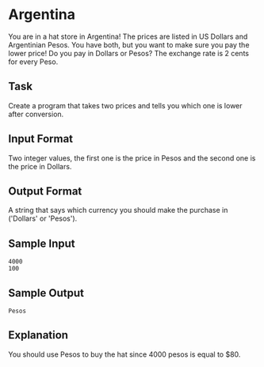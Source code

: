 # Argentina

You are in a hat store in Argentina! The prices are listed in US Dollars and Argentinian Pesos. You have both, but you want to make sure you pay the lower price! Do you pay in Dollars or Pesos? The exchange rate is 2 cents for every Peso.

## Task 
Create a program that takes two prices and tells you which one is lower after conversion.

## Input Format 
Two integer values, the first one is the price in Pesos and the second one is the price in Dollars.

## Output Format 
A string that says which currency you should make the purchase in ('Dollars' or 'Pesos').

## Sample Input
```
4000
100
```

## Sample Output 
```
Pesos
```

## Explanation 
You should use Pesos to buy the hat since 4000 pesos is equal to $80.
